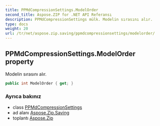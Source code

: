 ```yaml
---
title: PPMdCompressionSettings.ModelOrder
second_title: Aspose.ZIP for .NET API Referansı
description: PPMdCompressionSettings mülk. Modelin sırasını alır.
type: docs
weight: 20
url: /tr/net/aspose.zip.saving/ppmdcompressionsettings/modelorder/
---
```

## PPMdCompressionSettings.ModelOrder property

Modelin sırasını alır.

```csharp
public int ModelOrder { get; }
```

### Ayrıca bakınız

* class [PPMdCompressionSettings](../)
* ad alanı [Aspose.Zip.Saving](../../ppmdcompressionsettings/)
* toplantı [Aspose.Zip](../../../)


